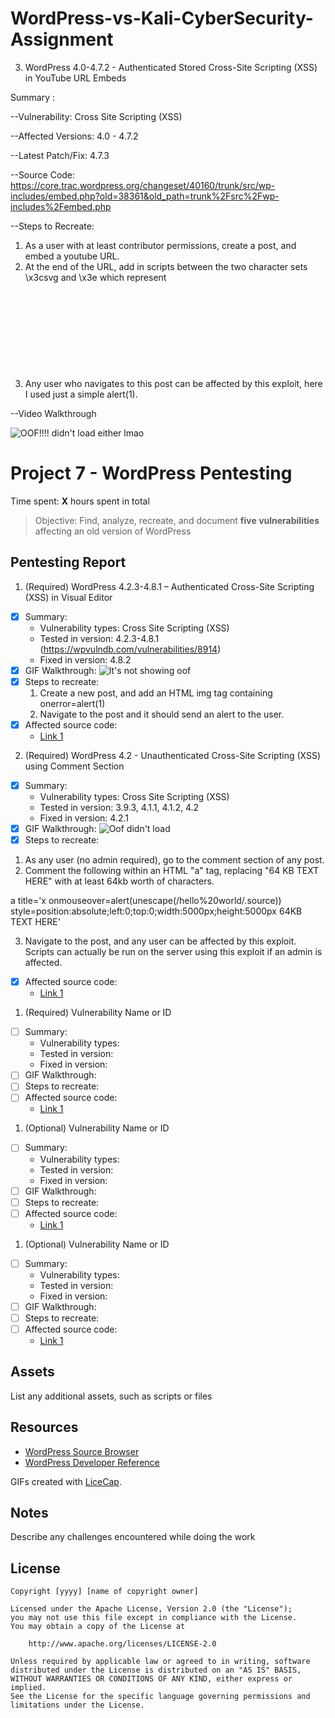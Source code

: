 # WordPress-vs-Kali-CyberSecurity-Assignment


3. WordPress 4.0-4.7.2 - Authenticated Stored Cross-Site Scripting (XSS) in YouTube URL Embeds

Summary :

--Vulnerability: Cross Site Scripting (XSS)

--Affected Versions: 4.0 - 4.7.2

--Latest Patch/Fix: 4.7.3

--Source Code: https://core.trac.wordpress.org/changeset/40160/trunk/src/wp-includes/embed.php?old=38361&old_path=trunk%2Fsrc%2Fwp-includes%2Fembed.php

--Steps to Recreate:

1. As a user with at least contributor permissions, create a post, and embed a youtube URL.
2. At the end of the URL, add in scripts between the two character sets \x3csvg and \x3e which represent <svg and > respectively, where <svg is "scalable vector graphics" in html which is generally used for embedding.
3. Any user who navigates to this post can be affected by this exploit, here I used just a simple alert(1).

--Video Walkthrough

<img src="https://i.imgur.com/PvOQVuj.gif" alt="OOF!!!! didn't load either lmao">

# Project 7 - WordPress Pentesting

Time spent: **X** hours spent in total

> Objective: Find, analyze, recreate, and document **five vulnerabilities** affecting an old version of WordPress

## Pentesting Report

1. (Required) WordPress 4.2.3-4.8.1 – Authenticated Cross-Site Scripting (XSS) in Visual Editor
  - [x] Summary: 
    - Vulnerability types: Cross Site Scripting (XSS)
    - Tested in version: 4.2.3-4.8.1 (https://wpvulndb.com/vulnerabilities/8914)
    - Fixed in version: 4.8.2
  - [x] GIF Walkthrough: <img src="https://i.imgur.com/pEOEukA.gif" alt="It's not showing oof">
  - [x] Steps to recreate: 
    1. Create a new post, and add an HTML img tag containing onerror=alert(1)
    2. Navigate to the post and it should send an alert to the user.
  - [x] Affected source code:
    - [Link 1](https://core.trac.wordpress.org/changeset/41395)
2. (Required) WordPress 4.2 - Unauthenticated Cross-Site Scripting (XSS) using Comment Section
  - [x] Summary: 
    - Vulnerability types: Cross Site Scripting (XSS)
    - Tested in version: 3.9.3, 4.1.1, 4.1.2, 4.2
    - Fixed in version: 4.2.1
  - [x] GIF Walkthrough: <img src="https://i.imgur.com/gDsnf2O.gif" alt="Oof didn't load">
  - [x] Steps to recreate: 
  1. As any user (no admin required), go to the comment section of any post.
  2. Comment the following within an HTML "a" tag, replacing "64 KB TEXT HERE" with at least 64kb worth of characters. 

  a title='x onmouseover=alert(unescape(/hello%20world/.source)) style=position:absolute;left:0;top:0;width:5000px;height:5000px  64KB TEXT HERE'

  3. Navigate to the post, and any user can be affected by this exploit. Scripts can actually be run on the server using this exploit if an admin is affected.
  - [x] Affected source code:
    - [Link 1](https://core.trac.wordpress.org/changeset?sfp_email=&sfph_mail=&reponame=&new=32311%40branches%2F4.2&old=32300%40branches%2F4.2)
1. (Required) Vulnerability Name or ID
  - [ ] Summary: 
    - Vulnerability types:
    - Tested in version:
    - Fixed in version: 
  - [ ] GIF Walkthrough: 
  - [ ] Steps to recreate: 
  - [ ] Affected source code:
    - [Link 1](https://core.trac.wordpress.org/browser/tags/version/src/source_file.php)
1. (Optional) Vulnerability Name or ID
  - [ ] Summary: 
    - Vulnerability types:
    - Tested in version:
    - Fixed in version: 
  - [ ] GIF Walkthrough: 
  - [ ] Steps to recreate: 
  - [ ] Affected source code:
    - [Link 1](https://core.trac.wordpress.org/browser/tags/version/src/source_file.php)
1. (Optional) Vulnerability Name or ID
  - [ ] Summary: 
    - Vulnerability types:
    - Tested in version:
    - Fixed in version: 
  - [ ] GIF Walkthrough: 
  - [ ] Steps to recreate: 
  - [ ] Affected source code:
    - [Link 1](https://core.trac.wordpress.org/browser/tags/version/src/source_file.php) 

## Assets

List any additional assets, such as scripts or files

## Resources

- [WordPress Source Browser](https://core.trac.wordpress.org/browser/)
- [WordPress Developer Reference](https://developer.wordpress.org/reference/)

GIFs created with [LiceCap](http://www.cockos.com/licecap/).

## Notes

Describe any challenges encountered while doing the work

## License

    Copyright [yyyy] [name of copyright owner]

    Licensed under the Apache License, Version 2.0 (the "License");
    you may not use this file except in compliance with the License.
    You may obtain a copy of the License at

        http://www.apache.org/licenses/LICENSE-2.0

    Unless required by applicable law or agreed to in writing, software
    distributed under the License is distributed on an "AS IS" BASIS,
    WITHOUT WARRANTIES OR CONDITIONS OF ANY KIND, either express or implied.
    See the License for the specific language governing permissions and
    limitations under the License.
